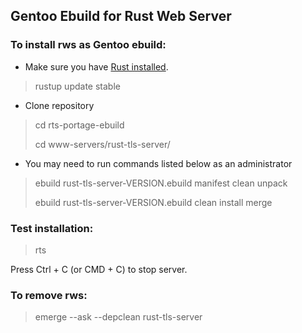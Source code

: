 ## Gentoo Ebuild for Rust Web Server

### To install rws as Gentoo ebuild:

- Make sure you have [Rust installed](https://www.rust-lang.org/tools/install).

> rustup update stable

- Clone repository

> cd rts-portage-ebuild
> 
> cd www-servers/rust-tls-server/

- You may need to run commands listed below as an administrator

> ebuild rust-tls-server-VERSION.ebuild manifest clean unpack
>
> ebuild rust-tls-server-VERSION.ebuild clean install merge

### Test installation:
> rts

Press Ctrl + C (or CMD + C) to stop server.


### To remove rws:
> emerge --ask --depclean rust-tls-server
